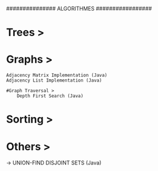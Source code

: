 ############### ALGORITHMES #################



# Trees >

# Graphs >
	Adjacency Matrix Implementation (Java)
	Adjacency List Implementation (Java)

	#Graph Traversal > 
		Depth First Search (Java)

# Sorting >

# Others >
-> UNION-FIND DISJOINT SETS (Java)
